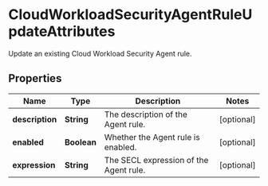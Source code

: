 # CloudWorkloadSecurityAgentRuleUpdateAttributes

Update an existing Cloud Workload Security Agent rule.

## Properties

| Name            | Type        | Description                            | Notes      |
| --------------- | ----------- | -------------------------------------- | ---------- |
| **description** | **String**  | The description of the Agent rule.     | [optional] |
| **enabled**     | **Boolean** | Whether the Agent rule is enabled.     | [optional] |
| **expression**  | **String**  | The SECL expression of the Agent rule. | [optional] |
